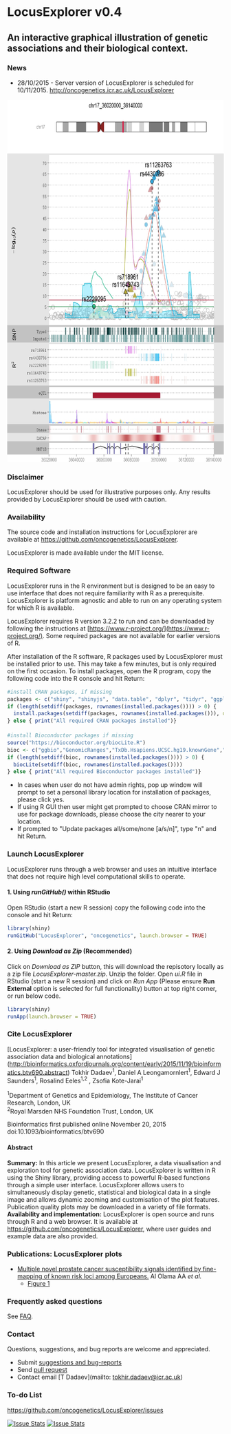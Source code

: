 LocusExplorer v0.4
=========

## An interactive graphical illustration of genetic associations and their biological context.


### News  
- 28/10/2015 - Server version of LocusExplorer is scheduled for 10/11/2015.
http://oncogenetics.icr.ac.uk/LocusExplorer


<p>
<a href="https://raw.githubusercontent.com/oncogenetics/LocusExplorer/master/www/Figure1.jpeg">
<img src="www/Figure1.jpeg" height="840px" width="700px">
</a>
</p>


### Disclaimer
LocusExplorer should be used for illustrative purposes only. Any results provided by LocusExplorer should be used with caution. 

### Availability  
The source code and installation instructions for LocusExplorer are available at https://github.com/oncogenetics/LocusExplorer.

LocusExplorer is made available under the MIT license.

### Required Software
LocusExplorer runs in the R environment but is designed to be an easy to use interface that does not require familiarity with R as a prerequisite. LocusExplorer is platform agnostic and able to run on any operating system for which R is available.

LocusExplorer requires R version 3.2.2 to run and can be downloaded by following the instructions at [https://www.r-project.org/](https://www.r-project.org/). Some required packages are not available for earlier versions of R.

After installation of  the R software, R packages used by LocusExplorer must be installed prior to use. This may take a few minutes, but is only required on the first occasion. To install packages, open the R program, copy the following code into the R console and hit Return:
```R
#install CRAN packages, if missing
packages <- c("shiny", "shinyjs", "data.table", "dplyr", "tidyr", "ggplot2", "knitr", "markdown", "stringr","DT","seqminer")
if (length(setdiff(packages, rownames(installed.packages()))) > 0) {
  install.packages(setdiff(packages, rownames(installed.packages())), dependencies = TRUE)  
} else { print("All required CRAN packages installed")}

#install Bioconductor packages if missing
source("https://bioconductor.org/biocLite.R")
bioc <- c("ggbio","GenomicRanges","TxDb.Hsapiens.UCSC.hg19.knownGene","org.Hs.eg.db")
if (length(setdiff(bioc, rownames(installed.packages()))) > 0) {
  biocLite(setdiff(bioc, rownames(installed.packages())))  
} else { print("All required Bioconductor packages installed")}
```
- In cases when user do not have admin rights, pop up window will prompt to set a personal library location for installation of packages, please click yes.
- If using R GUI then user might get prompted to choose CRAN mirror to use for package downloads, please choose the city nearer to your location.
- If prompted to "Update packages all/some/none [a/s/n]", type "n" and hit Return.


### Launch LocusExplorer
LocusExplorer runs through a web browser and uses an intuitive interface that does not require high level computational skills to operate.

#### 1. Using *runGitHub()* within RStudio

Open RStudio (start a new R session) copy the following code into the console and hit Return:
```R
library(shiny)  
runGitHub("LocusExplorer", "oncogenetics", launch.browser = TRUE)
```

#### 2. Using *Download as Zip* (Recommended)
Click on *Download as ZIP* button, this will download the repisotory locally as a zip file *LocusExplorer-master.zip*. Unzip the folder. Open *ui.R* file in RStudio (start a new R session) and click on *Run App* (Please ensure **Run External** option is selected for full functionality) button at top right corner, or run below code.

```R
library(shiny)  
runApp(launch.browser = TRUE)
```

### Cite LocusExplorer
[LocusExplorer: a user-friendly tool for integrated visualisation of genetic association data and biological annotations] (http://bioinformatics.oxfordjournals.org/content/early/2015/11/19/bioinformatics.btv690.abstract) 
Tokhir Dadaev<sup>1</sup>, Daniel A Leongamornlert<sup>1</sup>, Edward J Saunders<sup>1</sup>, Rosalind Eeles<sup>1,2</sup> , Zsofia Kote-Jarai<sup>1</sup>   

<sup>1</sup>Department of Genetics and Epidemiology, The Institute of Cancer Research, London, UK   
<sup>2</sup>Royal Marsden NHS Foundation Trust, London, UK

Bioinformatics first published online November 20, 2015 doi:10.1093/bioinformatics/btv690

#### Abstract
**Summary:** In this article we present LocusExplorer, a data visualisation and exploration tool for genetic association data. LocusExplorer is written in R using the Shiny library, providing access to powerful R-based functions through a simple user interface. LocusExplorer allows users to simultaneously display genetic, statistical and biological data in a single image and allows dynamic zooming and customisation of the plot features. Publication quality plots may be downloaded in a variety of file formats.   
**Availability and implementation:** LocusExplorer is open source and runs through R and a web browser. It is available at https://github.com/oncogenetics/LocusExplorer, where user guides and example data are also provided.

### Publications: LocusExplorer plots
* [Multiple novel prostate cancer susceptibility signals identified by fine-mapping of known risk loci among Europeans.](http://www.ncbi.nlm.nih.gov/pubmed/26025378) Al Olama AA *et al.*   
    + [Figure 1](http://www.ncbi.nlm.nih.gov/pmc/articles/PMC4572072/figure/DDV203F1/)

### Frequently asked questions  
See [FAQ](https://github.com/oncogenetics/LocusExplorer/blob/master/Markdown/FAQ.md).

### Contact  
Questions, suggestions, and bug reports are welcome and appreciated.   
- Submit [suggestions and bug-reports](https://github.com/oncogenetics/LocusExplorer/issues)   
- Send [pull request](https://github.com/oncogenetics/LocusExplorer/pulls)   
- Contact email [T Dadaev](mailto: tokhir.dadaev@icr.ac.uk)   

### To-do List
https://github.com/oncogenetics/LocusExplorer/issues   

[![Issue Stats](http://issuestats.com/github/oncogenetics/LocusExplorer/badge/issue)](http://issuestats.com/github/oncogenetics/LocusExplorer)
[![Issue Stats](http://issuestats.com/github/oncogenetics/LocusExplorer/badge/pr)](http://issuestats.com/github/oncogenetics/LocusExplorer)


